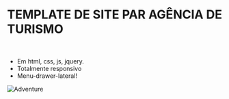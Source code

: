 <h1> TEMPLATE DE SITE PAR AGÊNCIA DE TURISMO </h1>
<br>

- Em html, css, js, jquery.
- Totalmente responsivo
- Menu-drawer-lateral!

![Adventure](https://user-images.githubusercontent.com/62233821/113468430-8e295280-941c-11eb-8b75-726a0be8a07c.jpg)

